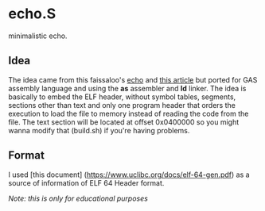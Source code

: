 # echo.S
minimalistic echo.

## Idea
The idea came from this faissaloo's [echo](https://github.com/faissaloo/echo/blob/master/echo.asm) and [this article](http://www.muppetlabs.com/~breadbox/software/tiny/teensy.html) but ported for GAS assembly language and using the **as** assembler and **ld** linker.
The idea is basically to embed the ELF header, without symbol tables, segments, sections other than text and only one program header that orders the execution to load the file to memory instead of reading the code from the file. The text section will be located at offset 0x0400000 so you might wanna modify that (build.sh) if you're having problems.

## Format
I used [this document] (https://www.uclibc.org/docs/elf-64-gen.pdf) as a source of information of ELF 64 Header format.

*Note: this is only for educational purposes*
